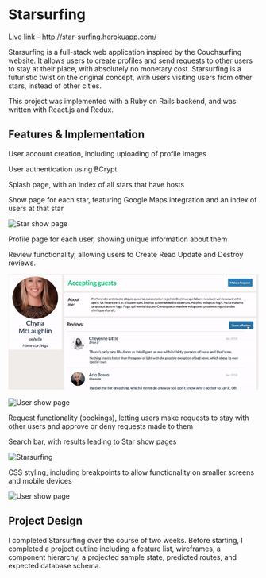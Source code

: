 # Starsurfing

Live link - http://star-surfing.herokuapp.com/

Starsurfing is a full-stack web application inspired by the Couchsurfing website. It allows users to create profiles and send requests to other users to stay at their place, with absolutely no monetary cost. Starsurfing is a futuristic twist on the original concept, with users visiting users from other stars, instead of other cities.

This project was implemented with a Ruby on Rails backend, and was written with React.js and Redux.

## Features & Implementation

User account creation, including uploading of profile images

User authentication using BCrypt

Splash page, with an index of all stars that have hosts

Show page for each star, featuring Google Maps integration and an index of users at that star

![Star show page](https://i.imgur.com/nTgmdwD.png)

Profile page for each user, showing unique information about them

Review functionality, allowing users to Create Read Update and Destroy reviews.

![User show page](screenshots/user-show.gif)

![User show page](https://media.giphy.com/media/xUNda8DaXuXfkbjKyQ/giphy.gif)

Request functionality (bookings), letting users make requests to stay with other users and approve or deny requests made to them

Search bar, with results leading to Star show pages

![Starsurfing](https://i.imgur.com/xbweDkF.png)

CSS styling, including breakpoints to allow functionality on smaller screens and mobile devices

![User show page](https://media.giphy.com/media/xUNd9A745MJRlpL9ni/giphy.gif)


## Project Design
I completed Starsurfing over the course of two weeks. Before starting, I completed a project outline including a feature list, wireframes, a component hierarchy, a projected sample state, predicted routes, and expected database schema.
